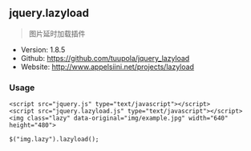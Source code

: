 ## jquery.lazyload

> 图片延时加载插件

* Version: 1.8.5
* Github: https://github.com/tuupola/jquery_lazyload
* Website: http://www.appelsiini.net/projects/lazyload

### Usage

```
<script src="jquery.js" type="text/javascript"></script>
<script src="jquery.lazyload.js" type="text/javascript"></script>
<img class="lazy" data-original="img/example.jpg" width="640" height="480">

$("img.lazy").lazyload();
```

